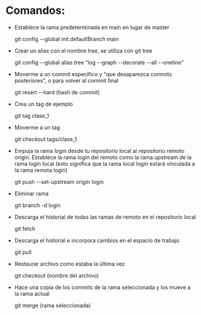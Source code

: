 # Comandos:

- Establece la rama predeterminada en main en lugar de master

  git config --global init.defaultBranch main

- Crear un alias con el nombre tree, se utiliza con git tree

  git config --global alias.tree "log --graph --decorate --all --oneline"

- Moverme a un commit específico y "que desaparezca commits posteriores", o para volver al commit final

  git resert --hard (hash de commit)

- Crea un tag de ejemplo

  git tag clase_1

- Moverme a un tag

  git checkout tags/clase_1

- Empuja la rama login desde tu repositorio local al repositorio remoto origin. Establece la rama login del remoto como la rama upstream de la rama login local (esto significa que la rama local login estará vinculada a la rama remota login)

  git push --set-upstream origin login

- Eliminar rama

  git branch -d login

- Descarga el historial de todas las ramas de remoto en el repositorio local

  git fetch

- Descarga el historial e incorpora cambios en el espacio de trabajo

  git pull

- Restaurar archivo como estaba la última vez

  git checkout (nombre del archivo)

- Hace una copia de los commits de la rama seleccionada y los mueve a la rama actual

  git merge (rama seleccionada)
